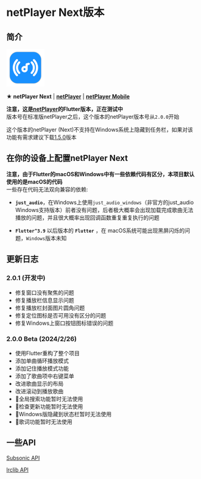 # netPlayer Next版本

## 简介

<img src="assets/icon.png" width="100px">

**★ netPlayer Next** | [**netPlayer**](https://github.com/Zhoucheng133/net-player) | [**netPlayer Mobile**](https://github.com/Zhoucheng133/netPlayer-Mobile)

**注意，这是[netPlayer](https://github.com/Zhoucheng133/net-player)的Flutter版本，正在测试中**  
版本号在标准版netPlayer之后，这个版本的netPlayer版本号从`2.0.0`开始

这个版本的netPlayer (Next)不支持在Windows系统上隐藏到任务栏，如果对该功能有需求建议下载[1.5.0](https://github.com/Zhoucheng133/net-player/releases/tag/v1.5.0)版本

## 在你的设备上配置netPlayer Next

**注意，由于Flutter的macOS和Windows中有一些依赖代码有区分，本项目默认使用的是macOS的代码**  
一些存在代码无法双向兼容的依赖:

- **`just_audio`**，在Windows上使用`just_audio_windows`（非官方的just_audio Windows支持版本）前者没有问题，后者极大概率会出现加载完成歌曲无法播放的问题，并且很大概率出现回调函数重复重复执行的问题

- **`Flutter^3.9`** 以后版本的 **`Flutter`** ，在 macOS系统可能出现黑屏闪烁的问题，`Windows`版本未知

## 更新日志

### 2.0.1 (开发中)
- 修复窗口没有聚焦的问题
- 修复播放栏信息显示问题
- 修复播放栏封面图片圆角问题
- 修复定位图标是否可用没有区分的问题
- 修复Windows上窗口按钮图标错误的问题

### 2.0.0 Beta (2024/2/26)
- 使用Flutter重构了整个项目
- 添加单曲循环播放模式
- 添加记住播放模式功能
- 添加了歌曲项中右键菜单
- 改进歌曲显示的布局
- 改进滚动到播放歌曲
- 🚫全局搜索功能暂时无法使用
- 🚫检查更新功能暂时无法使用
- 🚫Windows版隐藏到状态栏暂时无法使用
- 🚫歌词功能暂时无法使用

## 一些API

[Subsonic API](http://www.subsonic.org/pages/api.jsp)

[lrclib API](https://lrclib.net/docs)